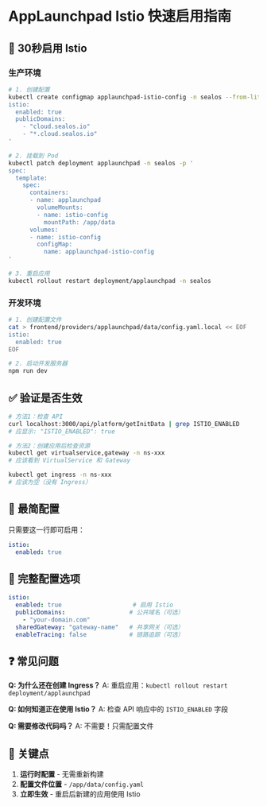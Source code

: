 # AppLaunchpad Istio 快速启用指南

## 🚀 30秒启用 Istio

### 生产环境

```bash
# 1. 创建配置
kubectl create configmap applaunchpad-istio-config -n sealos --from-literal=config.yaml='
istio:
  enabled: true
  publicDomains:
    - "cloud.sealos.io"
    - "*.cloud.sealos.io"
'

# 2. 挂载到 Pod
kubectl patch deployment applaunchpad -n sealos -p '
spec:
  template:
    spec:
      containers:
      - name: applaunchpad
        volumeMounts:
        - name: istio-config
          mountPath: /app/data
      volumes:
      - name: istio-config
        configMap:
          name: applaunchpad-istio-config
'

# 3. 重启应用
kubectl rollout restart deployment/applaunchpad -n sealos
```

### 开发环境

```bash
# 1. 创建配置文件
cat > frontend/providers/applaunchpad/data/config.yaml.local << EOF
istio:
  enabled: true
EOF

# 2. 启动开发服务器
npm run dev
```

## ✅ 验证是否生效

```bash
# 方法1：检查 API
curl localhost:3000/api/platform/getInitData | grep ISTIO_ENABLED
# 应显示: "ISTIO_ENABLED": true

# 方法2：创建应用后检查资源
kubectl get virtualservice,gateway -n ns-xxx
# 应该看到 VirtualService 和 Gateway

kubectl get ingress -n ns-xxx  
# 应该为空（没有 Ingress）
```

## 📝 最简配置

只需要这一行即可启用：

```yaml
istio:
  enabled: true
```

## 🔧 完整配置选项

```yaml
istio:
  enabled: true                    # 启用 Istio
  publicDomains:                  # 公共域名（可选）
    - "your-domain.com"
  sharedGateway: "gateway-name"   # 共享网关（可选）
  enableTracing: false            # 链路追踪（可选）
```

## ❓ 常见问题

**Q: 为什么还在创建 Ingress？**
A: 重启应用：`kubectl rollout restart deployment/applaunchpad`

**Q: 如何知道正在使用 Istio？**
A: 检查 API 响应中的 `ISTIO_ENABLED` 字段

**Q: 需要修改代码吗？**
A: 不需要！只需配置文件

## 🎯 关键点

1. **运行时配置** - 无需重新构建
2. **配置文件位置** - `/app/data/config.yaml`
3. **立即生效** - 重启后新建的应用使用 Istio